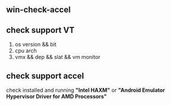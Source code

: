 ## win-check-accel

## check support VT
1. os version && bit
2. cpu arch
3. vmx && dep && slat && vm monitor

## check support accel
check installed and running **"Intel HAXM"** or **"Android Emulator Hypervisor Driver for AMD Processors"**
